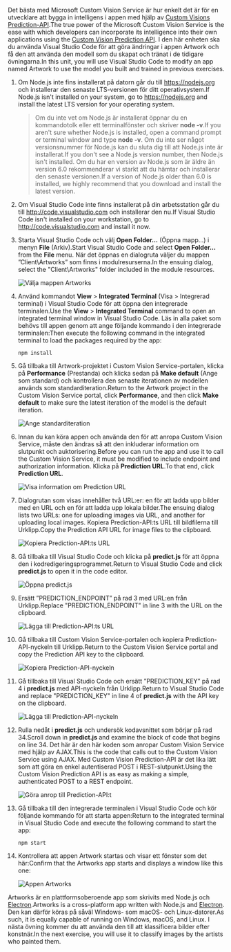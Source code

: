 <span data-ttu-id="b1eaa-101">Det bästa med Microsoft Custom Vision Service är hur enkelt det är för en utvecklare att bygga in intelligens i appen med hjälp av [Custom Visions Prediction-API](https://southcentralus.dev.cognitive.microsoft.com/docs/services/eb68250e4e954d9bae0c2650db79c653/operations/58acd3c1ef062f0344a42814).</span><span class="sxs-lookup"><span data-stu-id="b1eaa-101">The true power of the Microsoft Custom Vision Service is the ease with which developers can incorporate its intelligence into their own applications using the [Custom Vision Prediction API](https://southcentralus.dev.cognitive.microsoft.com/docs/services/eb68250e4e954d9bae0c2650db79c653/operations/58acd3c1ef062f0344a42814).</span></span> <span data-ttu-id="b1eaa-102">I den här enheten ska du använda Visual Studio Code för att göra ändringar i appen Artwork och få den att använda den modell som du skapat och tränat i de tidigare övningarna.</span><span class="sxs-lookup"><span data-stu-id="b1eaa-102">In this unit, you will use Visual Studio Code to modify an app named Artwork to use the model you built and trained in previous exercises.</span></span>

1. <span data-ttu-id="b1eaa-103">Om Node.js inte fins installerat på datorn går du till https://nodejs.org och installerar den senaste LTS-versionen för ditt operativsystem.</span><span class="sxs-lookup"><span data-stu-id="b1eaa-103">If Node.js isn't installed on your system, go to https://nodejs.org and install the latest LTS version for your operating system.</span></span>

   > <span data-ttu-id="b1eaa-104">Om du inte vet om Node.js är installerat öppnar du en kommandotolk eller ett terminalfönster och skriver **node -v**.</span><span class="sxs-lookup"><span data-stu-id="b1eaa-104">If you aren't sure whether Node.js is installed, open a command prompt or terminal window and type **node -v**.</span></span> <span data-ttu-id="b1eaa-105">Om du inte ser något versionsnummer för Node.js kan du sluta dig till att Node.js inte är installerat.</span><span class="sxs-lookup"><span data-stu-id="b1eaa-105">If you don't see a Node.js version number, then Node.js isn't installed.</span></span> <span data-ttu-id="b1eaa-106">Om du har en version av Node.js som är äldre än version 6.0 rekommenderar vi starkt att du hämtar och installerar den senaste versionen.</span><span class="sxs-lookup"><span data-stu-id="b1eaa-106">If a version of Node.js older than 6.0 is installed, we highly recommend that you download and install the latest version.</span></span>

1. <span data-ttu-id="b1eaa-107">Om Visual Studio Code inte finns installerat på din arbetsstation går du till http://code.visualstudio.com och installerar den nu.</span><span class="sxs-lookup"><span data-stu-id="b1eaa-107">If Visual Studio Code isn't installed on your workstation, go to http://code.visualstudio.com and install it now.</span></span>

1. <span data-ttu-id="b1eaa-108">Starta Visual Studio Code och välj **Open Folder...** (Öppna mapp...) i menyn **File** (Arkiv).</span><span class="sxs-lookup"><span data-stu-id="b1eaa-108">Start Visual Studio Code and select **Open Folder...** from the **File** menu.</span></span> <span data-ttu-id="b1eaa-109">När det öppnas en dialogruta väljer du mappen ”Client\Artworks” som finns i modulresurserna.</span><span class="sxs-lookup"><span data-stu-id="b1eaa-109">In the ensuing dialog, select the "Client\Artworks" folder included in the module resources.</span></span>

    ![Välja mappen Artworks](../media/5-fe-select-folder.png)

1. <span data-ttu-id="b1eaa-111">Använd kommandot **View** > **Integrated Terminal** (Visa > Integrerad terminal) i Visual Studio Code för att öppna den integrerade terminalen.</span><span class="sxs-lookup"><span data-stu-id="b1eaa-111">Use the **View** > **Integrated Terminal** command to open an integrated terminal window in Visual Studio Code.</span></span> <span data-ttu-id="b1eaa-112">Läs in alla paket som behövs till appen genom att ange följande kommando i den integrerade terminalen:</span><span class="sxs-lookup"><span data-stu-id="b1eaa-112">Then execute the following command in the integrated terminal to load the packages required by the app:</span></span>

    ```console
    npm install
    ```

1. <span data-ttu-id="b1eaa-113">Gå tillbaka till Artwork-projektet i Custom Vision Service-portalen, klicka på **Performance** (Prestanda) och klicka sedan på **Make default** (Ange som standard) och kontrollera den senaste iterationen av modellen används som standarditeration.</span><span class="sxs-lookup"><span data-stu-id="b1eaa-113">Return to the Artwork project in the Custom Vision Service portal, click **Performance**, and then click **Make default** to make sure the latest iteration of the model is the default iteration.</span></span>

    ![Ange standarditeration](../media/5-portal-make-default.png)

1. <span data-ttu-id="b1eaa-115">Innan du kan köra appen och använda den för att anropa Custom Vision Service, måste den ändras så att den inkluderar information om slutpunkt och auktorisering.</span><span class="sxs-lookup"><span data-stu-id="b1eaa-115">Before you can run the app and use it to call the Custom Vision Service, it must be modified to include endpoint and authorization information.</span></span> <span data-ttu-id="b1eaa-116">Klicka på **Prediction URL**.</span><span class="sxs-lookup"><span data-stu-id="b1eaa-116">To that end, click **Prediction URL**.</span></span>

    ![Visa information om Prediction URL](../media/5-portal-prediction-url.png)

1. <span data-ttu-id="b1eaa-118">Dialogrutan som visas innehåller två URL:er: en för att ladda upp bilder med en URL och en för att ladda upp lokala bilder.</span><span class="sxs-lookup"><span data-stu-id="b1eaa-118">The ensuing dialog lists two URLs: one for uploading images via URL, and another for uploading local images.</span></span> <span data-ttu-id="b1eaa-119">Kopiera Prediction-API:ts URL till bildfilerna till Urklipp.</span><span class="sxs-lookup"><span data-stu-id="b1eaa-119">Copy the Prediction API URL for image files to the clipboard.</span></span>

    ![Kopiera Prediction-API:ts URL](../media/5-copy-prediction-url.png)

1. <span data-ttu-id="b1eaa-121">Gå tillbaka till Visual Studio Code och klicka på **predict.js** för att öppna den i kodredigeringsprogrammet.</span><span class="sxs-lookup"><span data-stu-id="b1eaa-121">Return to Visual Studio Code and click **predict.js** to open it in the code editor.</span></span>

    ![Öppna predict.js](../media/5-vs-predict-file.png)

1. <span data-ttu-id="b1eaa-123">Ersätt ”PREDICTION_ENDPOINT” på rad 3 med URL:en från Urklipp.</span><span class="sxs-lookup"><span data-stu-id="b1eaa-123">Replace "PREDICTION_ENDPOINT" in line 3 with the URL on the clipboard.</span></span>

    ![Lägga till Prediction-API:ts URL](../media/5-vs-prediction-endpoint.png)

1. <span data-ttu-id="b1eaa-125">Gå tillbaka till Custom Vision Service-portalen och kopiera Prediction-API-nyckeln till Urklipp.</span><span class="sxs-lookup"><span data-stu-id="b1eaa-125">Return to the Custom Vision Service portal and copy the Prediction API key to the clipboard.</span></span>

    ![Kopiera Prediction-API-nyckeln](../media/5-copy-prediction-key.png)

1. <span data-ttu-id="b1eaa-127">Gå tillbaka till Visual Studio Code och ersätt ”PREDICTION_KEY” på rad 4 i **predict.js** med API-nyckeln från Urklipp.</span><span class="sxs-lookup"><span data-stu-id="b1eaa-127">Return to Visual Studio Code and replace "PREDICTION_KEY" in line 4 of **predict.js** with the API key on the clipboard.</span></span>

    ![Lägga till Prediction-API-nyckeln](../media/5-vs-prediction-key.png)

1. <span data-ttu-id="b1eaa-129">Rulla nedåt i **predict.js** och undersök kodavsnittet som börjar på rad 34.</span><span class="sxs-lookup"><span data-stu-id="b1eaa-129">Scroll down in **predict.js** and examine the block of code that begins on line 34.</span></span> <span data-ttu-id="b1eaa-130">Det här är den här koden som anropar Custom Vision Service med hjälp av AJAX.</span><span class="sxs-lookup"><span data-stu-id="b1eaa-130">This is the code that calls out to the Custom Vision Service using AJAX.</span></span> <span data-ttu-id="b1eaa-131">Med Custom Vision Prediction-API är det lika lätt som att göra en enkel autentiserad POST i REST-slutpunkt.</span><span class="sxs-lookup"><span data-stu-id="b1eaa-131">Using the Custom Vision Prediction API is as easy as making a simple, authenticated POST to a REST endpoint.</span></span>

    ![Göra anrop till Prediction-API:t](../media/5-vs-code-block.png)

1. <span data-ttu-id="b1eaa-133">Gå tillbaka till den integrerade terminalen i Visual Studio Code och kör följande kommando för att starta appen:</span><span class="sxs-lookup"><span data-stu-id="b1eaa-133">Return to the integrated terminal in Visual Studio Code and execute the following command to start the app:</span></span>

    ```console
    npm start
    ```

1. <span data-ttu-id="b1eaa-134">Kontrollera att appen Artwork startas och visar ett fönster som det här:</span><span class="sxs-lookup"><span data-stu-id="b1eaa-134">Confirm that the Artworks app starts and displays a window like this one:</span></span>

    ![Appen Artworks](../media/5-app-startup.png)

<span data-ttu-id="b1eaa-136">Artworks är en plattformsoberoende app som skrivits med Node.js och [Electron](https://electron.atom.io/).</span><span class="sxs-lookup"><span data-stu-id="b1eaa-136">Artworks is a cross-platform app written with Node.js and [Electron](https://electron.atom.io/).</span></span> <span data-ttu-id="b1eaa-137">Den kan därför köras på såväl Windows- som macOS- och Linux-datorer.</span><span class="sxs-lookup"><span data-stu-id="b1eaa-137">As such, it is equally capable of running on Windows, macOS, and Linux.</span></span> <span data-ttu-id="b1eaa-138">I nästa övning kommer du att använda den till att klassificera bilder efter konstnär.</span><span class="sxs-lookup"><span data-stu-id="b1eaa-138">In the next exercise, you will use it to classify images by the artists who painted them.</span></span>